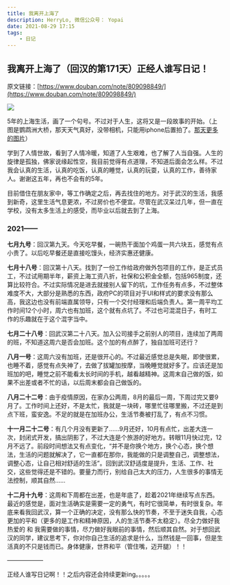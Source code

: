 ```yaml
---
title: 我离开上海了
description: HerryLo, 微信公众号： Yopai
date: 2021-08-29 17:15
tags: 
    - 日记
---
```

## 我离开上海了（回汉的第171天）正经人谁写日记！

原文链接：[https://www.douban.com/note/809098849/](https://www.douban.com/note/809098849/)

![](https://img1.doubanio.com/view/note/l/public/p83720767.webp)

5年的上海生活，画了一个句号。不过对于人生，这将又是一段故事的开始。（上图是鹦鹉洲大桥，那天天气真好，没带相机，只能用iphone后置拍了。[那天更多的图片](https://www.douban.com/group/topic/236526696/?dt_dapp=1)）

学到了人情世故，看到了人情冷暖，知道了人生艰难，也了解了人当自强。人生的旋律是孤独，佛家说缘起性空，我目前觉得有点道理，不知道后面会怎么样。不过我会认真的生活，认真的吃饭，认真的睡觉，认真的玩耍，认真的工作，善待家人。谢谢这五年，再也不会有的5年。

目前借住在朋友家中，等工作确定之后，再去找住的地方。对于武汉的生活，我感到新奇，这里生活气息更浓，不过房价也不便宜。尽管在武汉呆过几年，但一直在学校，没有太多生活上的感受，而毕业以后就去到了上海。

### 2021——

**七月九号**：回汉第九天。今天吃早餐，一碗热干面加个鸡蛋一共六块五，感觉有点小贵了。以后吃早餐还是直接吃馒头，经济实惠还健康。

**七月十八号**：回汉第十八天。找到了一份工作给政府做外包项目的工作，是正式员工，不过试用期半年，薪资上海工资八折，社保和公积金全额，包括965制度，还算比较符合。不过实际情况是进去就接别人留下的坑，工作任务有点多，不过整体难度不大，大部分是熟悉的东西，政府PC的项目对于UI和样式的要求没有那么高，我这边也没有前端直属领导，只有一个交付经理和后端负责人。第一周平均工作时间12个小时，周六也有加班，这个就有点坑了。不过也可混混日子，有时工作的乐趣就在于这个混字当中。

**七月二十八号**：回武汉第二十八天。加入公司接手之前别人的项目，连续加了两周的班，不知道这周六是否会加班。这个加的有点醉了，独自加班可还行？

**八月一号**：这周六没有加班，还是很开心的。不过最近感觉总是失眠，即使很累，也睡不着，感觉有点失神了，去做了拔罐加按摩，当晚睡觉就好多了。应该还是加班加的吧，睡觉之前不能看太长时间的手机，越看越精神。这周末自己做的饭，如果不出差或者不忙的话，以后周末都会自己做饭的。

**八月二十二号**：由于疫情原因，在家办公两周，8月的最后一周，下周过完又要9月了。工作时间上还好，不是太忙，我就是一块砖，哪里忙往哪里搬，不过还是到点下班，蛮安逸。不足的就是在加班办公，生活节奏被打乱了，有点不习惯。


**十一月二十二号**：有几个月没有更新了……9月还好，10月有点忙，出差大连一次，封闭式开发，搞出阴影了，不过大连是个旅游的好地方。转眼11月快过完，12月不远了。前段时间想法又有点变化，“并不是你换个地方，换个心态，换个想法，生活的问题就解决了，它一直都在那你，我能做的只是调整自己，调整想法，调整心态，让自己相对舒适的生活”。回到武汉舒适度是提升，生活、工作、社交，这些觉得还是不错的。要量力而行，别给自己太大的压力，人生很多的事情无法控制，顺其自然……


**十二月十九号**：这周和下周都在出差，也是年底了，趁着2021年继续写点东西。最近的感觉是，面对生活确实是需要一定的勇气，有时它很简单，有时很复杂。年底来看我回武汉，算一个正确的决定，没有那么快的节奏，不至于迷失自我，心态更加的平和（更多的是工作和精神原因，人的生活节奏不太稳定）。尽全力做好我热爱的 和 我需要做的事情，尽力做好我眼前的事情，然后顺其自然。对于想回武汉的同学，建议思考下，你对你自己生活的追求是什么，当然钱是一回事，但是生活真的不只是钱而已。身体健康，世界和平（管住嘴，迈开腿）！！

——————

正经人谁写日记啊！！之后内容还会持续更新ing。。。。。
